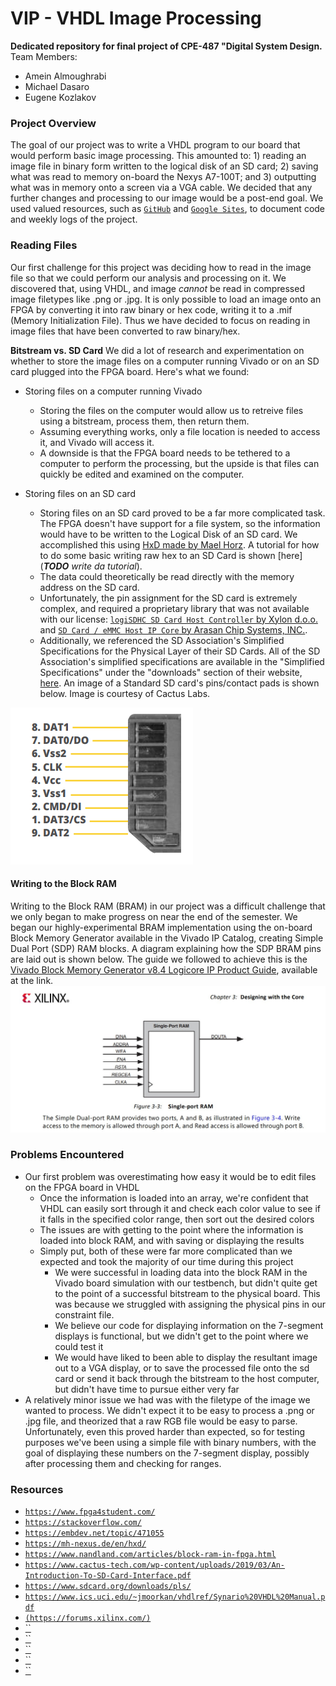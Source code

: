 # VIP - **V**HDL **I**mage **P**rocessing

**Dedicated repository for final project of CPE-487 "Digital System Design.**
Team Members:
- Amein Almoughrabi
- Michael Dasaro
- Eugene Kozlakov

### **Project Overview**
The goal of our project was to write a VHDL program to our board that would perform basic image processing. This amounted to: 1) reading an image file in binary form written to the logical disk of an SD card; 2) saving what was read to memory on-board the Nexys A7-100T; and 3) outputting what was in memory onto a screen via a VGA cable. We decided that any further changes and processing to our image would be a post-end goal. 
We used valued resources, such as [`GitHub`](https://github.com/EKozlakov/DSDFP) and [`Google Sites`](https://sites.google.com/view/dsdfpgroup10/), to document code and weekly logs of the project.

### **Reading Files**
Our first challenge for this project was deciding how to read in the image file so that we could perform our analysis and processing on it. We discovered that, using VHDL, and image *cannot* be read in compressed image filetypes like .png or .jpg. It is only possible to load an image onto an FPGA by converting it into raw binary or hex code, writing it to a .mif (Memory Initialization File). Thus we have decided to focus on reading in image files that have been converted to raw binary/hex. 

**Bitstream vs. SD Card**
We did a lot of research and experimentation on whether to store the image files on a computer running Vivado or on an SD card plugged into the FPGA board. Here's what we found: 
- Storing files on a computer running Vivado
  - Storing the files on the computer would allow us to retreive files using a bitstream, process them, then return them. 
  - Assuming everything works, only a file location is needed to access it, and Vivado will access it. 
  - A downside is that the FPGA board needs to be tethered to a computer to perform the processing, but the upside is that files can quickly be edited and examined on the computer. 
  
- Storing files on an SD card
  - Storing files on an SD card proved to be a far more complicated task. The FPGA doesn't have support for a file system, so the information would have to be written to the Logical Disk of an SD card. We accomplished this using [HxD made by Mael Horz](https://mh-nexus.de/en/hxd/). A tutorial for how to do some basic writing raw hex to an SD Card is shown [here](***TODO** write da tutorial*). 
  - The data could theoretically be read directly with the memory address on the SD card. 
  - Unfortunately, the pin assignment for the SD card is extremely complex, and required a proprietary library that was not available with our license: [`logiSDHC SD Card Host Controller` by Xylon d.o.o.](https://www.xilinx.com/products/intellectual-property/1-1p025g.html) and [`SD Card / eMMC Host IP Core` by Arasan Chip Systems, INC.](https://www.xilinx.com/products/intellectual-property/1-ii2qo3.html). 
  - Additionally, we referenced the SD Association's Simplified Specifications for the Physical Layer of their SD Cards. All of the SD Association's simplified specifications are available in the "Simplified Specifications" under the "downloads" section of their website, [here](https://www.sdcard.org/downloads/pls/). An image of a Standard SD card's pins/contact pads is shown below. Image is courtesy of Cactus Labs.

![Image not found](sdpinouts.jpg "Pinouts of a Standard SD Card. The pins are the exact same on the microSD version")

#### **Writing to the Block RAM**
Writing to the Block RAM (BRAM) in our project was a difficult challenge that we only began to make progress on near the end of the semester. We began our highly-experimental BRAM implementation using the on-board Block Memory Generator available in the Vivado IP Catalog, creating Simple Dual Port (SDP) RAM blocks. A diagram explaining how the SDP BRAM pins are laid out is shown below. The guide we followed to achieve this is the [Vivado Block Memory Generator v8.4 Logicore IP Product Guide](https://www.xilinx.com/support/documentation/ip_documentation/blk_mem_gen/v8_4/pg058-blk-mem-gen.pdf), available at the link. 
  ![Image not found](sdpram.jpg "Simple Dual-Port RAM diagram, courtesy of Vivado Block Memory Generator v8.4 LogiCORE IP Product Guide")
  
### **Problems Encountered**
<!--It all started when VHDL was born
and its parents didn't even show up -->
- Our first problem was overestimating how easy it would be to edit files on the FPGA board in VHDL
  - Once the information is loaded into an array, we're confident that VHDL can easily sort through it and check each color value to see if it falls in the specified color range, then sort out the desired colors
  - The issues are with getting to the point where the information is loaded into block RAM, and with saving or displaying the results 
  - Simply put, both of these were far more complicated than we expected and took the majority of our time during this project
    - We were successful in loading data into the block RAM in the Vivado board simulation with our testbench, but didn't quite get to the point of a successful bitstream to the physical board. This was because we struggled with assigning the physical pins in our constraint file.
    - We believe our code for displaying information on the 7-segment displays is functional, but we didn't get to the point where we could test it
    - We would have liked to been able to display the resultant image out to a VGA display, or to save the processed file onto the sd card or send it back through the bitstream to the host computer, but didn't have time to pursue either very far
- A relatively minor issue we had was with the filetype of the image we wanted to process. We didn't expect it to be easy to process a .png or .jpg file, and theorized that a raw RGB file would be easy to parse. Unfortunately, even this proved harder than expected, so for testing purposes we've been using a simple file with binary numbers, with the goal of displaying these numbers on the 7-segment display, possibly after processing them and checking for ranges. 
  


### Resources
- [`https://www.fpga4student.com/`](https://www.fpga4student.com/)
- [`https://stackoverflow.com/`](https://stackoverflow.com/)
- [`https://embdev.net/topic/471055`](https://embdev.net/topic/471055)
- [`https://mh-nexus.de/en/hxd/`](https://mh-nexus.de/en/hxd/)
- [`https://www.nandland.com/articles/block-ram-in-fpga.html`](https://www.nandland.com/articles/block-ram-in-fpga.html)
- [`https://www.cactus-tech.com/wp-content/uploads/2019/03/An-Introduction-To-SD-Card-Interface.pdf`](https://www.cactus-tech.com/wp-content/uploads/2019/03/An-Introduction-To-SD-Card-Interface.pdf)
- [`https://www.sdcard.org/downloads/pls/`](https://www.sdcard.org/downloads/pls/)
- [`https://www.ics.uci.edu/~jmoorkan/vhdlref/Synario%20VHDL%20Manual.pdf`](https://www.ics.uci.edu/~jmoorkan/vhdlref/Synario%20VHDL%20Manual.pdf)
- [`(https://forums.xilinx.com/)`](https://forums.xilinx.com/)
- [``]()
- [``]()
- [``]()
- [``]()
- [``]()